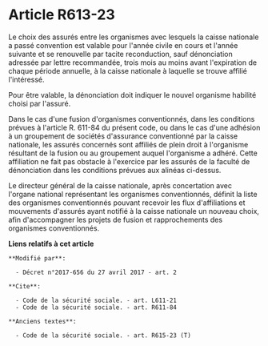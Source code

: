 # Article R613-23

Le choix des assurés entre les organismes avec lesquels la caisse nationale a passé convention est valable pour l'année
civile en cours et l'année suivante et se renouvelle par tacite reconduction, sauf dénonciation adressée par lettre
recommandée, trois mois au moins avant l'expiration de chaque période annuelle, à la caisse nationale à laquelle se trouve
affilié l'intéressé.

Pour être valable, la dénonciation doit indiquer le nouvel organisme habilité choisi par l'assuré.

Dans le cas d'une fusion d'organismes conventionnés, dans les conditions prévues à l'article R. 611-84 du présent code, ou
dans le cas d'une adhésion à un groupement de sociétés d'assurance conventionné par la caisse nationale, les assurés
concernés sont affiliés de plein droit à l'organisme résultant de la fusion ou au groupement auquel l'organisme a adhéré.
Cette affiliation ne fait pas obstacle à l'exercice par les assurés de la faculté de dénonciation dans les conditions prévues
aux alinéas ci-dessus.

Le directeur général de la caisse nationale, après concertation avec l'organe national représentant les organismes
conventionnés, définit la liste des organismes conventionnés pouvant recevoir les flux d'affiliations et mouvements d'assurés
ayant notifié à la caisse nationale un nouveau choix, afin d'accompagner les projets de fusion et rapprochements des
organismes conventionnés.

**Liens relatifs à cet article**

	**Modifié par**:

	  - Décret n°2017-656 du 27 avril 2017 - art. 2

	**Cite**:

	  - Code de la sécurité sociale. - art. L611-21
	  - Code de la sécurité sociale. - art. R611-84

	**Anciens textes**:

	  - Code de la sécurité sociale. - art. R615-23 (T)
